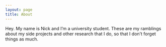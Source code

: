 ```yaml
---
layout: page
title: About
---
```


Hey. My name is Nick and I’m a university student. These are my ramblings about
my side projects and other research that I do, so that I don’t forget things as
much.

